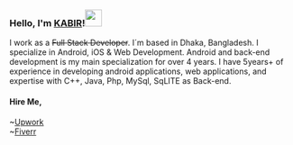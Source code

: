
### Hello, I'm [KABIR](https://n3o-d4rk3r.github.io)!<img src="https://media.giphy.com/media/hvRJCLFzcasrR4ia7z/giphy.gif" width="30px"> 

I work as a ~~Full Stack Developer~~. I´m based in Dhaka, Bangladesh. I specialize in Android, iOS & Web Development. Android and back-end development is my main specialization for over 4 years. I have 5years+ of experience in developing android applications, web applications, and expertise with C++, Java, Php, MySql, SqLITE as Back-end.

#### Hire Me,<br>
~[Upwork](https://www.upwork.com/workwith/ictdkabir2011)<br>
~[Fiverr](https://www.fiverr.com/ictdkabir2011)<br>

